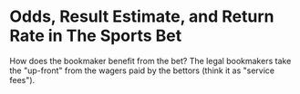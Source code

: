 # Odds, Result Estimate, and Return Rate in The Sports Bet

How does the bookmaker benefit from the bet? The legal bookmakers take the "up-front" from the wagers paid by the bettors (think it as "service fees").  
